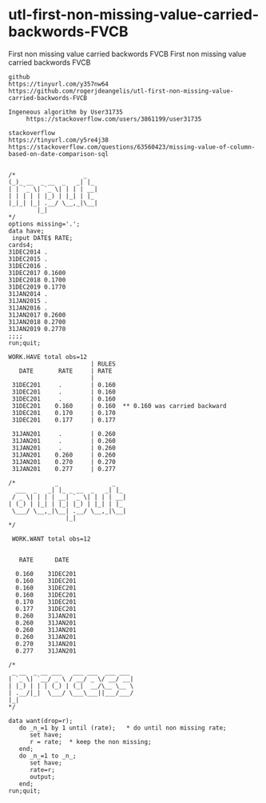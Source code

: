 # utl-first-non-missing-value-carried-backwords-FVCB
First non missing value carried backwords FVCB 
    First non missing value carried backwords FVCB                                                                       
                                                                                                                         
    github                                                                                                               
    https://tinyurl.com/y357nw64                                                                                         
    https://github.com/rogerjdeangelis/utl-first-non-missing-value-carried-backwords-FVCB                                
                                                                                                                         
    Ingeneous algorithm by User31735                                                                                     
         https://stackoverflow.com/users/3861199/user31735                                                               
                                                                                                                         
    stackoverflow                                                                                                        
    https://tinyurl.com/y5re4j38                                                                                         
    https://stackoverflow.com/questions/63560423/missing-value-of-column-based-on-date-comparison-sql                    
                                                                                                                         
                                                                                                                         
    /*                   _                                                                                               
    (_)_ __  _ __  _   _| |_                                                                                             
    | | `_ \| `_ \| | | | __|                                                                                            
    | | | | | |_) | |_| | |_                                                                                             
    |_|_| |_| .__/ \__,_|\__|                                                                                            
            |_|                                                                                                          
    */                                                                                                                   
    options missing='.';                                                                                                 
    data have;                                                                                                           
     input DATE$ RATE;                                                                                                   
    cards4;                                                                                                              
    31DEC2014 .                                                                                                          
    31DEC2015 .                                                                                                          
    31DEC2016 .                                                                                                          
    31DEC2017 0.1600                                                                                                     
    31DEC2018 0.1700                                                                                                     
    31DEC2019 0.1770                                                                                                     
    31JAN2014 .                                                                                                          
    31JAN2015 .                                                                                                          
    31JAN2016 .                                                                                                          
    31JAN2017 0.2600                                                                                                     
    31JAN2018 0.2700                                                                                                     
    31JAN2019 0.2770                                                                                                     
    ;;;;                                                                                                                 
    run;quit;                                                                                                            
                                                                                                                         
    WORK.HAVE total obs=12                                                                                               
                           | RULES                                                                                       
       DATE       RATE     | RATE                                                                                        
                           |                                                                                             
     31DEC201     .        | 0.160                                                                                       
     31DEC201     .        | 0.160                                                                                       
     31DEC201     .        | 0.160                                                                                       
     31DEC201    0.160     | 0.160  ** 0.160 was carried backward                                                        
     31DEC201    0.170     | 0.170                                                                                       
     31DEC201    0.177     | 0.177                                                                                       
                                                                                                                         
     31JAN201     .        | 0.260                                                                                       
     31JAN201     .        | 0.260                                                                                       
     31JAN201     .        | 0.260                                                                                       
     31JAN201    0.260     | 0.260                                                                                       
     31JAN201    0.270     | 0.270                                                                                       
     31JAN201    0.277     | 0.277                                                                                       
                                                                                                                         
    /*           _               _                                                                                       
      ___  _   _| |_ _ __  _   _| |_                                                                                     
     / _ \| | | | __| `_ \| | | | __|                                                                                    
    | (_) | |_| | |_| |_) | |_| | |_                                                                                     
     \___/ \__,_|\__| .__/ \__,_|\__|                                                                                    
                    |_|                                                                                                  
    */                                                                                                                   
                                                                                                                         
     WORK.WANT total obs=12                                                                                              
                                                                                                                         
                                                                                                                         
       RATE      DATE                                                                                                    
                                                                                                                         
      0.160    31DEC201                                                                                                  
      0.160    31DEC201                                                                                                  
      0.160    31DEC201                                                                                                  
      0.160    31DEC201                                                                                                  
      0.170    31DEC201                                                                                                  
      0.177    31DEC201                                                                                                  
      0.260    31JAN201                                                                                                  
      0.260    31JAN201                                                                                                  
      0.260    31JAN201                                                                                                  
      0.260    31JAN201                                                                                                  
      0.270    31JAN201                                                                                                  
      0.277    31JAN201                                                                                                  
                                                                                                                         
    /*                                                                                                                   
     _ __  _ __ ___   ___ ___  ___ ___                                                                                   
    | `_ \| `__/ _ \ / __/ _ \/ __/ __|                                                                                  
    | |_) | | | (_) | (_|  __/\__ \__ \                                                                                  
    | .__/|_|  \___/ \___\___||___/___/                                                                                  
    |_|                                                                                                                  
    */                                                                                                                   
                                                                                                                         
    data want(drop=r);                                                                                                   
       do _n_=1 by 1 until (rate);   * do until non missing rate;                                                        
          set have;                                                                                                      
          r = rate;  * keep the non missing;                                                                             
       end;                                                                                                              
       do _n_=1 to _n_;                                                                                                  
          set have;                                                                                                      
          rate=r;                                                                                                        
          output;                                                                                                        
       end;                                                                                                              
    run;quit;                                                                                                            
                                                                                                                         
                                                                                                                         
                                                                                                                         
                                                                                                                         

